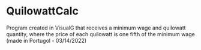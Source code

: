# QuilowattCalc
Program created in VisualG that receives a minimum wage and quilowatt quantity, where the price of each quilowatt is one fifth of the minimum wage (made in Portugol - 03/14/2022)
